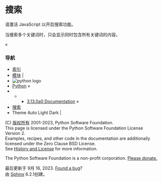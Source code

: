 # 搜索

请激活 JavaScript 以开启搜索功能。

当搜索多个关键词时，只会显示同时包含所有关键词的内容。

«

### 导航

  * [索引](genindex.md "总目录")
  * [模块](py-modindex.md "Python 模块索引") |
  * ![python logo](_static/py.svg)
  * [Python](https://www.python.org/) »
  *   *   * [3.13.0a0 Documentation](index.md) »
  * [搜索]()
  * Theme  Auto Light Dark |

(C) [版权所有](copyright.md) 2001-2023, Python Software Foundation.  
This page is licensed under the Python Software Foundation License Version 2.  
Examples, recipes, and other code in the documentation are additionally licensed under the Zero Clause BSD License.  
See [History and License](/license.md) for more information.  
  
The Python Software Foundation is a non-profit corporation. [Please donate.](https://www.python.org/psf/donations/)  
  
最后更新于 9月 16, 2023. [Found a bug](/bugs.md)?  
由 [Sphinx](https://www.sphinx-doc.org/) 6.2.1创建。


